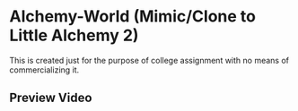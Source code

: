 # Alchemy-World (Mimic/Clone to Little Alchemy 2)
This is created just for the purpose of college assignment with no means of commercializing it.

## Preview Video
